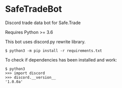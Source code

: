 # SafeTradeBot
Discord trade data bot for Safe.Trade

Requires Python >= 3.6

This bot uses discord.py rewrite library.
```
$ python3 -m pip install -r requirements.txt
```

To check if dependencies has been installed and work:
```
$ python3
>>> import discord
>>> discord.__version__
'1.0.0a'
```

